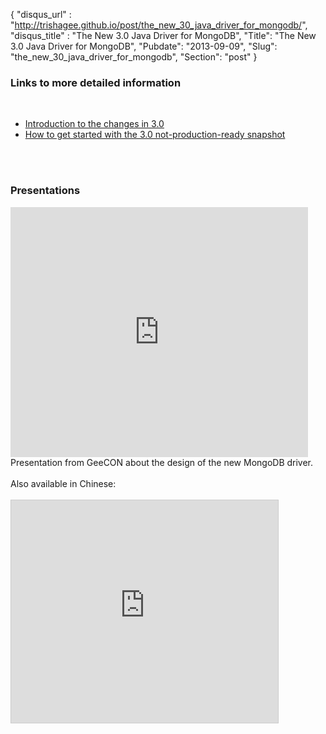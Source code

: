 {
 "disqus_url" : "http://trishagee.github.io/post/the_new_30_java_driver_for_mongodb/",
 "disqus_title" : "The New 3.0 Java Driver for MongoDB",
 "Title": "The New 3.0 Java Driver for MongoDB",
 "Pubdate": "2013-09-09",
 "Slug": "the_new_30_java_driver_for_mongodb",
 "Section": "post"
}
<h3>Links to more detailed information</h3><br /><ul><li><a href="http://blog.mongodb.org/post/58136652766/the-mongodb-java-driver-3-0">Introduction to the changes in 3.0</a></li><li><a href="http://blog.mongodb.org/post/59769560940/the-mongodb-java-driver-3-0-whats-changing">How to get started with the 3.0 not-production-ready snapshot</a></li></ul><div><br /></div><br /><h3>Presentations</h3><iframe frameborder="0" height="400" marginheight="0" marginwidth="0" scrolling="no" src="http://www.slideshare.net/slideshow/embed_code/26024765" width="476"></iframe><br />Presentation from GeeCON about the design of the new MongoDB driver.<br /><br />Also available in Chinese:<br /><br /><iframe allowfullscreen="" frameborder="0" height="356" marginheight="0" marginwidth="0" mozallowfullscreen="" scrolling="no" src="http://www.slideshare.net/slideshow/embed_code/24790295" style="border-width: 1px 1px 0; border: 1px solid #CCC; margin-bottom: 5px;" webkitallowfullscreen="" width="427"> </iframe>
